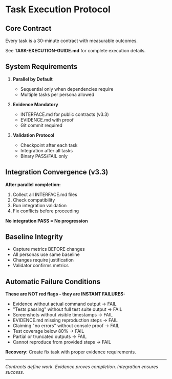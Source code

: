 # Task Execution Protocol

## Core Contract
Every task is a 30-minute contract with measurable outcomes.

See **TASK-EXECUTION-GUIDE.md** for complete execution details.

## System Requirements

1. **Parallel by Default**
   - Sequential only when dependencies require
   - Multiple tasks per persona allowed
   
2. **Evidence Mandatory**
   - INTERFACE.md for public contracts (v3.3)
   - EVIDENCE.md with proof
   - Git commit required

3. **Validation Protocol**
   - Checkpoint after each task
   - Integration after all tasks
   - Binary PASS/FAIL only

## Integration Convergence (v3.3)

**After parallel completion:**
1. Collect all INTERFACE.md files
2. Check compatibility
3. Run integration validation
4. Fix conflicts before proceeding

**No integration PASS = No progression**

## Baseline Integrity
- Capture metrics BEFORE changes
- All personas use same baseline
- Changes require justification
- Validator confirms metrics

## Automatic Failure Conditions

**These are NOT red flags - they are INSTANT FAILURES:**
- Evidence without actual command output → FAIL
- "Tests passing" without full test suite output → FAIL
- Screenshots without visible timestamps → FAIL
- EVIDENCE.md missing reproduction steps → FAIL
- Claiming "no errors" without console proof → FAIL
- Test coverage below 80% → FAIL
- Partial or truncated outputs → FAIL
- Cannot reproduce from provided steps → FAIL

**Recovery:** Create fix task with proper evidence requirements.

---
*Contracts define work. Evidence proves completion. Integration ensures success.*